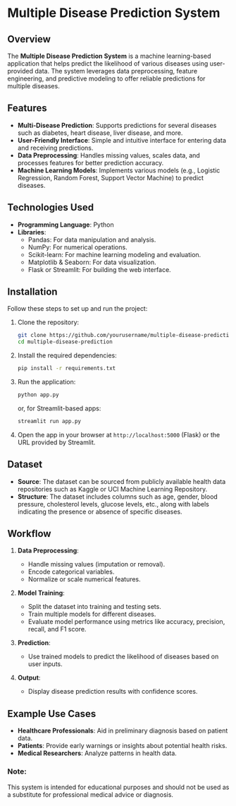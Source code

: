 # Multiple Disease Prediction System

## Overview
The **Multiple Disease Prediction System** is a machine learning-based application that helps predict the likelihood of various diseases using user-provided data. The system leverages data preprocessing, feature engineering, and predictive modeling to offer reliable predictions for multiple diseases.

## Features
- **Multi-Disease Prediction**: Supports predictions for several diseases such as diabetes, heart disease, liver disease, and more.
- **User-Friendly Interface**: Simple and intuitive interface for entering data and receiving predictions.
- **Data Preprocessing**: Handles missing values, scales data, and processes features for better prediction accuracy.
- **Machine Learning Models**: Implements various models (e.g., Logistic Regression, Random Forest, Support Vector Machine) to predict diseases.

## Technologies Used
- **Programming Language**: Python
- **Libraries**:
  - Pandas: For data manipulation and analysis.
  - NumPy: For numerical operations.
  - Scikit-learn: For machine learning modeling and evaluation.
  - Matplotlib & Seaborn: For data visualization.
  - Flask or Streamlit: For building the web interface.

## Installation
Follow these steps to set up and run the project:

1. Clone the repository:
   ```bash
   git clone https://github.com/yourusername/multiple-disease-prediction.git
   cd multiple-disease-prediction
   ```

2. Install the required dependencies:
   ```bash
   pip install -r requirements.txt
   ```

3. Run the application:
   ```bash
   python app.py
   ```
   or, for Streamlit-based apps:
   ```bash
   streamlit run app.py
   ```

4. Open the app in your browser at `http://localhost:5000` (Flask) or the URL provided by Streamlit.

## Dataset
- **Source**: The dataset can be sourced from publicly available health data repositories such as Kaggle or UCI Machine Learning Repository.
- **Structure**: The dataset includes columns such as age, gender, blood pressure, cholesterol levels, glucose levels, etc., along with labels indicating the presence or absence of specific diseases.

## Workflow
1. **Data Preprocessing**:
   - Handle missing values (imputation or removal).
   - Encode categorical variables.
   - Normalize or scale numerical features.

2. **Model Training**:
   - Split the dataset into training and testing sets.
   - Train multiple models for different diseases.
   - Evaluate model performance using metrics like accuracy, precision, recall, and F1 score.

3. **Prediction**:
   - Use trained models to predict the likelihood of diseases based on user inputs.

4. **Output**:
   - Display disease prediction results with confidence scores.

## Example Use Cases
- **Healthcare Professionals**: Aid in preliminary diagnosis based on patient data.
- **Patients**: Provide early warnings or insights about potential health risks.
- **Medical Researchers**: Analyze patterns in health data.

### Note:
This system is intended for educational purposes and should not be used as a substitute for professional medical advice or diagnosis.

